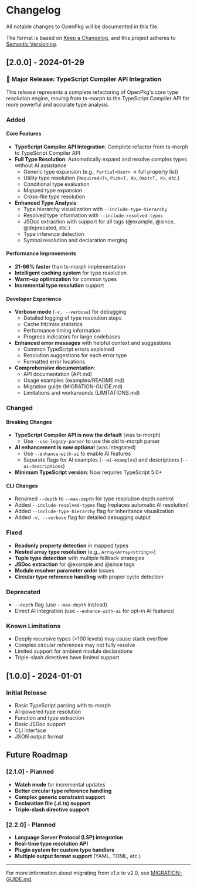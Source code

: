 # Changelog

All notable changes to OpenPkg will be documented in this file.

The format is based on [Keep a Changelog](https://keepachangelog.com/en/1.0.0/),
and this project adheres to [Semantic Versioning](https://semver.org/spec/v2.0.0.html).

## [2.0.0] - 2024-01-29

### 🎉 Major Release: TypeScript Compiler API Integration

This release represents a complete refactoring of OpenPkg's core type resolution engine, moving from ts-morph to the TypeScript Compiler API for more powerful and accurate type analysis.

### Added

#### Core Features
- **TypeScript Compiler API Integration**: Complete refactor from ts-morph to TypeScript Compiler API
- **Full Type Resolution**: Automatically expand and resolve complex types without AI assistance
  - Generic type expansion (e.g., `Partial<User>` → full property list)
  - Utility type resolution (`Required<T>`, `Pick<T, K>`, `Omit<T, K>`, etc.)
  - Conditional type evaluation
  - Mapped type expansion
  - Cross-file type resolution
- **Enhanced Type Analysis**:
  - Type hierarchy visualization with `--include-type-hierarchy`
  - Resolved type information with `--include-resolved-types`
  - JSDoc extraction with support for all tags (@example, @since, @deprecated, etc.)
  - Type inference detection
  - Symbol resolution and declaration merging

#### Performance Improvements
- **21-66% faster** than ts-morph implementation
- **Intelligent caching system** for type resolution
- **Warm-up optimization** for common types
- **Incremental type resolution** support

#### Developer Experience
- **Verbose mode** (`-v, --verbose`) for debugging
  - Detailed logging of type resolution steps
  - Cache hit/miss statistics
  - Performance timing information
  - Progress indicators for large codebases
- **Enhanced error messages** with helpful context and suggestions
  - Common TypeScript errors explained
  - Resolution suggestions for each error type
  - Formatted error locations
- **Comprehensive documentation**:
  - API documentation (API.md)
  - Usage examples (examples/README.md)
  - Migration guide (MIGRATION-GUIDE.md)
  - Limitations and workarounds (LIMITATIONS.md)

### Changed

#### Breaking Changes
- **TypeScript Compiler API is now the default** (was ts-morph)
  - Use `--use-legacy-parser` to use the old ts-morph parser
- **AI enhancement is now optional** (was integrated)
  - Use `--enhance-with-ai` to enable AI features
  - Separate flags for AI examples (`--ai-examples`) and descriptions (`--ai-descriptions`)
- **Minimum TypeScript version**: Now requires TypeScript 5.0+

#### CLI Changes
- Renamed `--depth` to `--max-depth` for type resolution depth control
- Added `--include-resolved-types` flag (replaces automatic AI resolution)
- Added `--include-type-hierarchy` flag for inheritance visualization
- Added `-v, --verbose` flag for detailed debugging output

### Fixed
- **Readonly property detection** in mapped types
- **Nested array type resolution** (e.g., `Array<Array<string>>`)
- **Tuple type detection** with multiple fallback strategies
- **JSDoc extraction** for @example and @since tags
- **Module resolver parameter order** issues
- **Circular type reference handling** with proper cycle detection

### Deprecated
- `--depth` flag (use `--max-depth` instead)
- Direct AI integration (use `--enhance-with-ai` for opt-in AI features)

### Known Limitations
- Deeply recursive types (>100 levels) may cause stack overflow
- Complex circular references may not fully resolve
- Limited support for ambient module declarations
- Triple-slash directives have limited support

## [1.0.0] - 2024-01-01

### Initial Release
- Basic TypeScript parsing with ts-morph
- AI-powered type resolution
- Function and type extraction
- Basic JSDoc support
- CLI interface
- JSON output format

## Future Roadmap

### [2.1.0] - Planned
- **Watch mode** for incremental updates
- **Better circular type reference handling**
- **Complex generic constraint support**
- **Declaration file (.d.ts) support**
- **Triple-slash directive support**

### [2.2.0] - Planned
- **Language Server Protocol (LSP) integration**
- **Real-time type resolution API**
- **Plugin system for custom type handlers**
- **Multiple output format support** (YAML, TOML, etc.)

---

For more information about migrating from v1.x to v2.0, see [MIGRATION-GUIDE.md](./MIGRATION-GUIDE.md).